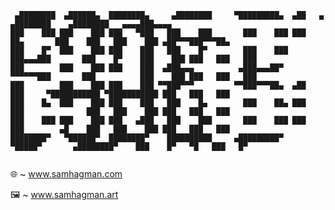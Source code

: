 ```
 ▄████████  ▄██████▄  ████████▄     ▄████████     ▀█████████▄  ▄██   ▄          ▄████████    ▄████████   ▄▄▄▄███▄▄▄▄   
███    ███ ███    ███ ███   ▀███   ███    ███       ███    ███ ███   ██▄       ███    ███   ███    ███ ▄██▀▀▀███▀▀▀██▄ 
███    █▀  ███    ███ ███    ███   ███    █▀        ███    ███ ███▄▄▄███       ███    █▀    ███    ███ ███   ███   ███ 
███        ███    ███ ███    ███  ▄███▄▄▄          ▄███▄▄▄██▀  ▀▀▀▀▀▀███       ███          ███    ███ ███   ███   ███ 
███        ███    ███ ███    ███ ▀▀███▀▀▀         ▀▀███▀▀▀██▄  ▄██   ███     ▀███████████ ▀███████████ ███   ███   ███ 
███    █▄  ███    ███ ███    ███   ███    █▄        ███    ██▄ ███   ███              ███   ███    ███ ███   ███   ███ 
███    ███ ███    ███ ███   ▄███   ███    ███       ███    ███ ███   ███        ▄█    ███   ███    ███ ███   ███   ███ 
████████▀   ▀██████▀  ████████▀    ██████████     ▄█████████▀   ▀█████▀       ▄████████▀    ███    █▀   ▀█   ███   █▀                                                                                                                                                                                           
```


🌐 ~ www.samhagman.com

🖼️ ~ www.samhagman.art

<!--
**samhagman/samhagman** is a ✨ _special_ ✨ repository because its `README.md` (this file) appears on your GitHub profile.

Here are some ideas to get you started:

- 🔭 I’m currently working on ...
- 🌱 I’m currently learning ...
- 👯 I’m looking to collaborate on ...
- 🤔 I’m looking for help with ...
- 💬 Ask me about ...
- 📫 How to reach me: ...
- 😄 Pronouns: ...
- ⚡ Fun fact: ...
-->
